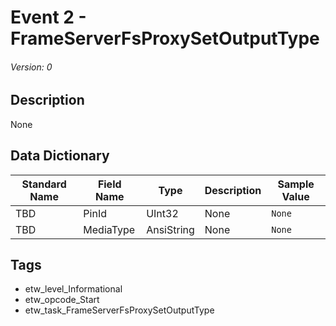 # Event 2 - FrameServerFsProxySetOutputType
###### Version: 0

## Description
None

## Data Dictionary
|Standard Name|Field Name|Type|Description|Sample Value|
|---|---|---|---|---|
|TBD|PinId|UInt32|None|`None`|
|TBD|MediaType|AnsiString|None|`None`|

## Tags
* etw_level_Informational
* etw_opcode_Start
* etw_task_FrameServerFsProxySetOutputType
